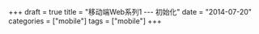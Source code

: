 +++
draft = true
title =  "移动端Web系列1 --- 初始化"
date =   "2014-07-20"
categories = ["mobile"]
tags = ["mobile"]
+++

